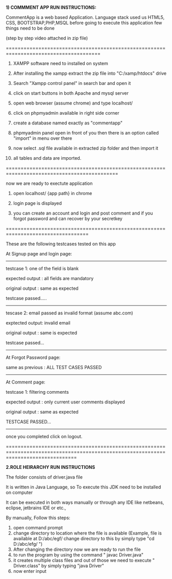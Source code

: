 **1) COMMMENT APP RUN INSTRUCTIONS:** 

CommentApp is a web based Application.
Language stack used us HTML5, CSS, BOOTSTRAP,PHP,MSQL
before going to execute this application few things need to be done

(step by step video attached in zip file)

======================================================================================

1) XAMPP software need to installed on system

2) After installing the xampp extract the zip file into "C:/xamp/htdocs" drive

3) Search "Xampp control panel" in search bar and open it

4) click on start buttons in both Apache and mysql server

5)  open web browser (assume chrome) and type localhost/

6) click on phpmyadmin available in right side corner

7) create a database named exactly as "commentapp"

8) phpmyadmin panel open in front of you then there is an option called "import" in menu over there

9) now select .sql file available in extracted zip folder and then import it

10) all tables and data are imported.

============================================================================================

now we are ready to exectute application

1) open localhost/ {app path} in chrome

2) login page is displayed

3) you can create an account and login and post comment and if you forgot password and can recover by your secretkey

==================================================================================

These are the following testcases tested on this app

At Signup page and login page:
 
-------------------------------------------------------------------------------
testcase 1: one of the field is blank 

expected output : all fields are mandatory

original output : same as expected

testcase passed.....

-------------------------------------------------------------------------------

tescase 2: email passed as invalid format (assume abc.com)

exptected output: invalid email

original output : same is expected

testcase passed...

--------------------------------------------------------------------------------

At Forgot Password page:

same as previous : ALL TEST CASES PASSED

-------------------------------------------------------------------------------

At Comment page: 

testcase 1: filtering comments 

expected output : only current user comments displayed

original output : same as expected

TESTCASE PASSED...

-------------------------------------------------------------------------------

once you completed click on logout.



====================================================================================================================================

**2.ROLE HEIRARCHY RUN INSTRUCTIONS**

The folder consists of driver.java file

It is written in Java Language, so To execute this JDK need to be installed on computer

It can be executed in both ways manually or through any IDE like netbeans, eclipse, jetbrains IDE or etc.,

By manually, Follow this steps:

1) open command prompt
2) change directory to location where the file is available (Example, file is available at D:/abc/egf/  change directory to this by simply type "cd D:/abc/efg/ ")
3) After changing the directory now we are ready to run the file
4) to run the program by using the command " javac Driver.java"
5) it creates multiple class files and out of those we need to execute " Driver.class" by simply typing "java Driver"
6) now enter input

